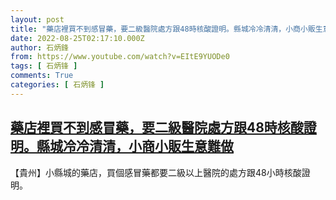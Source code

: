 ```yaml
---
layout: post
title: "藥店裡買不到感冒藥，要二級醫院處方跟48時核酸證明。縣城冷冷清清，小商小販生意難做"
date: 2022-08-25T02:17:10.000Z
author: 石炳鋒
from: https://www.youtube.com/watch?v=EItE9YUODe0
tags: [ 石炳锋 ]
comments: True
categories: [ 石炳锋 ]
---
```

<!--1661393830000-->
[藥店裡買不到感冒藥，要二級醫院處方跟48時核酸證明。縣城冷冷清清，小商小販生意難做](https://www.youtube.com/watch?v=EItE9YUODe0)
------

<div>
【貴州】小縣城的藥店，買個感冒藥都要二級以上醫院的處方跟48小時核酸證明。
</div>
